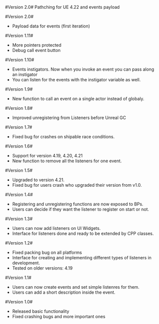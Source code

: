#Version 2.0# 
Pathching for UE 4.22 and events payload 

#Version 2.0#
 - Payload data for events (first iteration)

#Version 1.11#
- More pointers protected
- Debug call event button

#Version 1.10#
- Events instigators. Now when you invoke an event you can pass along an instigator
- You can listen for the events with the instigator variable as well.

#Version 1.9#
- New function to call an event on a single actor instead of globaly.

#Version 1.8#
- Improved unregistering from Listeners before Unreal GC

#Version 1.7#
- Fixed bug for crashes on shipable race conditions.

#Version 1.6#
- Support for version 4.19, 4.20, 4.21
- New function to remove all the listeners for one event.


#Version 1.5#

- Upgraded to version 4.21.
- Fixed bug for users crash who upgraded their version from v1.0.


#Version 1.4#

- Registering and unregistering functions are now exposed to BPs.
- Users can decide if they want the listener to register on start or not.

#Version 1.3#

- Users can now add listeners on UI Widgets.
- Interface for listeners done and ready to be extended by CPP classes.

#Version 1.2#

- Fixed packing bug on all platforms
- Interface for creating and implementing different types of listeners in development.
- Tested on older versions: 4.19

#Version 1.1#

- Users can now create events and set simple listenres for them.
- Users can add a short description inside the event.

#Version 1.0#

- Released basic functionality
- Fixed crashing bugs and more important ones
